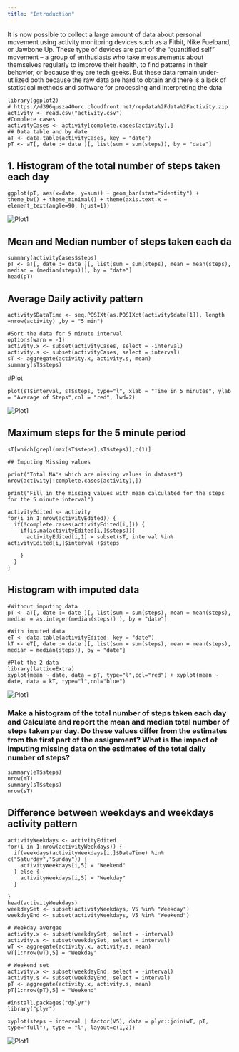 ```yaml
---
title: "Introduction"
---
```


It is now possible to collect a large amount of data about personal movement using activity monitoring devices such as a Fitbit, Nike Fuelband, or Jawbone Up. These type of devices are part of the “quantified self” movement – a group of enthusiasts who take measurements about themselves regularly to improve their health, to find patterns in their behavior, or because they are tech geeks. But these data remain under-utilized both because the raw data are hard to obtain and there is a lack of statistical methods and software for processing and interpreting the data


```{r}
library(ggplot2)
# https://d396qusza40orc.cloudfront.net/repdata%2Fdata%2Factivity.zip
activity <- read.csv("activity.csv")
#Complete cases
activityCases <- activity[complete.cases(activity),]
## Data table and by date
aT <- data.table(activityCases, key = "date")
pT <- aT[, date := date ][, list(sum = sum(steps)), by = "date"]
```



## 1. Histogram of the total number of steps taken each day
```{r}
ggplot(pT, aes(x=date, y=sum)) + geom_bar(stat="identity") + theme_bw() + theme_minimal() + theme(axis.text.x = element_text(angle=90, hjust=1))
```
![Plot1](figure/unnamed-chunk-2-1.png)


## Mean and Median number of steps taken each da
```{r}
summary(activityCases$steps)
pT <- aT[, date := date ][, list(sum = sum(steps), mean = mean(steps), median = (median(steps))), by = "date"]
head(pT)
```




## Average Daily activity pattern
```{r}
activity$DataTime <- seq.POSIXt(as.POSIXct(activity$date[1]), length =nrow(activity) ,by = "5 min")

#Sort the data for 5 minute interval
options(warn = -1)
activity.x <- subset(activityCases, select = -interval)
activity.s <- subset(activityCases, select = interval)
sT <- aggregate(activity.x, activity.s, mean)
summary(sT$steps)
```

#Plot
```{r plot}
plot(sT$interval, sT$steps, type="l", xlab = "Time in 5 minutes", ylab = "Average of Steps",col = "red", lwd=2)
```
![Plot1](figure/unnamed-chunk-4-1.png)




## Maximum steps for the 5 minute period
```{r}
sT[which(grepl(max(sT$steps),sT$steps)),c(1)]
```


```{r}
## Imputing Missing values

print("Total NA's which are missing values in dataset")
nrow(activity[!complete.cases(activity),])

print("Fill in the missing values with mean calculated for the steps for the 5 minute interval")

activityEdited <- activity
for(i in 1:nrow(activityEdited)) {
  if(!complete.cases(activityEdited[i,])) {
    if(is.na(activityEdited[i,]$steps)){
      activityEdited[i,1] = subset(sT, interval %in% activityEdited[i,]$interval )$steps
      
    }
  }
}
```


## Histogram with imputed data
```{r}
#Without imputing data
pT <- aT[, date := date ][, list(sum = sum(steps), mean = mean(steps), median = as.integer(median(steps)) ), by = "date"]

#With imputed data
eT <- data.table(activityEdited, key = "date")
kT <- eT[, date := date ][, list(sum = sum(steps), mean = mean(steps), median = median(steps)), by = "date"]

#Plot the 2 data
library(latticeExtra)
xyplot(mean ~ date, data = pT, type="l",col="red") + xyplot(mean ~ date, data = kT, type="l",col="blue") 
```
![Plot1](figure/unnamed-chunk-7-1.png)


### Make a histogram of the total number of steps taken each day and Calculate and report the mean and median total number of steps taken per day. Do these values differ from the estimates from the first part of the assignment? What is the impact of imputing missing data on the estimates of the total daily number of steps?
```{r}
summary(eT$steps)
nrow(mT)
summary(sT$steps)
nrow(sT)
```


## Difference between weekdays and weekdays activity pattern
```{r}
activityWeekdays <- activityEdited
for(i in 1:nrow(activityWeekdays)) {
  if(weekdays(activityWeekdays[i,]$DataTime) %in% c("Saturday","Sunday")) {
    activityWeekdays[i,5] = "Weekend"
  } else {
    activityWeekdays[i,5] = "Weekday"
  }
  
}
head(activityWeekdays)
weekdaySet <- subset(activityWeekdays, V5 %in% "Weekday")
weekdayEnd <- subset(activityWeekdays, V5 %in% "Weekend")

# Weekday avergae
activity.x <- subset(weekdaySet, select = -interval)
activity.s <- subset(weekdaySet, select = interval)
wT <- aggregate(activity.x, activity.s, mean)
wT[1:nrow(wT),5] = "Weekday"

# Weekend set
activity.x <- subset(weekdayEnd, select = -interval)
activity.s <- subset(weekdayEnd, select = interval)
pT <- aggregate(activity.x, activity.s, mean)
pT[1:nrow(pT),5] = "Weekend"

#install.packages("dplyr")
library("plyr")
```

```{r}
xyplot(steps ~ interval | factor(V5), data = plyr::join(wT, pT, type="full"), type = "l", layout=c(1,2))
```
![Plot1](figure/unnamed-chunk-9-1.png)